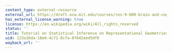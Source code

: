 ```yaml
---
content_type: external-resource
external_url: https://draft.ocw.mit.edu/courses/res-9-008-brain-and-cognitive-sciences-computational-tutorials/pages/tutorial-on-statistical-inference-on-representational-geometries/
has_external_license_warning: true
license: https://en.wikipedia.org/wiki/All_rights_reserved
status: ''
title: Tutorial on Statistical Inference on Representational Geometries
uid: 123a16da-18e6-4c71-8cfa-07642eed5df6
wayback_url: ''
---
```

